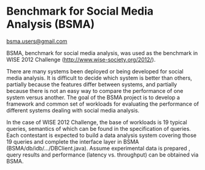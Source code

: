Benchmark for Social Media Analysis (BSMA)
====
  bsma.users@gmail.com

  BSMA, benchmark for social media analysis, was used as the benchmark in WISE 2012 Challenge (http://www.wise-society.org/2012/). 
  
  There are many systems been deployed or being developed for social media analysis. It is difficult to decide which system is better than others, partially because the features differ between systems, and partially because there is not an easy way to compare the performance of one system versus another. The goal of the BSMA project is to develop a framework and common set of workloads for evaluating the performance of different systems dealing with social media analysis. 
  
  In the case of WISE 2012 Challenge, the base of workloads is 19 typical queries, semantics of which can be found in the specification of queries. Each contestant is expected to build a data analysis system covering those 19 queries and complete the interface layer in BSMA (BSMA/db/idb/…/DBClient.java). Assume experimental data is prepared , query results and performance (latency vs. throughput) can be obtained via BSMA.
